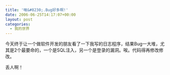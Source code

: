 ```yaml
---
title: '唉&#8230;.Bug好多啊!'
date: 2006-06-25T14:17:07+00:00
layout: post
categories:
  - 我的世界
---
```


今天终于让一个做软件开发的朋友看了一下我写的日志程序，结果Bug一大堆，尤其是2个最要命的，一个是SQL注入，另一个是登录的漏洞。唉。代码得再修改修改。

丢人啊！